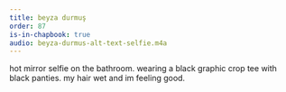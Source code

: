 ```yaml
---
title: beyza durmuş
order: 87
is-in-chapbook: true
audio: beyza-durmus-alt-text-selfie.m4a
---
```

hot mirror selfie on the bathroom. wearing a black graphic crop tee with black panties. my hair wet and im feeling good.
